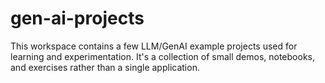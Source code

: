 # gen-ai-projects

This workspace contains a few LLM/GenAI example projects used for learning and experimentation. It's a collection of small demos, notebooks, and exercises rather than a single application.
